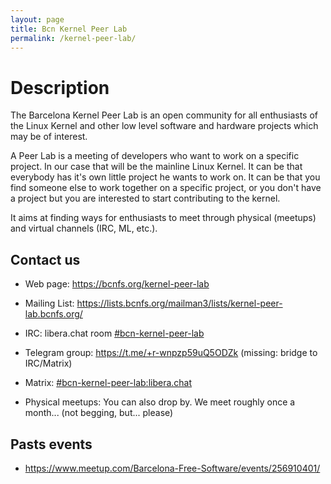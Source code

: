 ```yaml
---
layout: page
title: Bcn Kernel Peer Lab
permalink: /kernel-peer-lab/
---
```


# Description

The Barcelona Kernel Peer Lab is an open community for all enthusiasts of the Linux Kernel and other low level software and hardware projects which may be of interest.

A Peer Lab is a meeting of developers who want to work on a specific project. In our case that will be the mainline Linux Kernel. It can be that everybody has it's own little project he wants to work on. It can be that you find someone else to work together on a specific project, or you don't have a project but you are interested to start contributing to the kernel.

It aims at finding ways for enthusiasts to meet through physical (meetups) and virtual channels (IRC, ML, etc.).

## Contact us

* Web page: https://bcnfs.org/kernel-peer-lab

* Mailing List: https://lists.bcnfs.org/mailman3/lists/kernel-peer-lab.bcnfs.org/

* IRC: libera.chat room [#bcn-kernel-peer-lab](https://web.libera.chat/#bcn-kernel-peer-lab)

* Telegram group: https://t.me/+r-wnpzp59uQ5ODZk (missing: bridge to IRC/Matrix)

* Matrix: [#bcn-kernel-peer-lab:libera.chat](https://matrix.to/#/#bcn-kernel-peer-lab:libera.chat)

* Physical meetups: You can also drop by. We meet roughly once a month... (not begging, but... please)

## Pasts events

* https://www.meetup.com/Barcelona-Free-Software/events/256910401/
